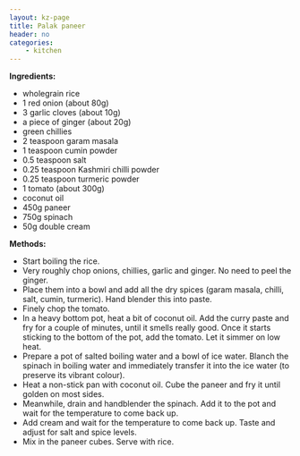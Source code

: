 ```yaml
---
layout: kz-page
title: Palak paneer
header: no
categories:
    - kitchen
---
```


**Ingredients:**

* wholegrain rice
<nbsp></nbsp>
* 1 red onion (about 80g)
* 3 garlic cloves (about 10g)
* a piece of ginger (about 20g)
* green chillies
* 2 teaspoon garam masala
* 1 teaspoon cumin powder
* 0.5 teaspoon salt
* 0.25 teaspoon Kashmiri chilli powder
* 0.25 teaspoon turmeric powder
<nbsp></nbsp>
* 1 tomato (about 300g)
* coconut oil
* 450g paneer
* 750g spinach
* 50g double cream

**Methods:**

* Start boiling the rice.
* Very roughly chop onions, chillies, garlic and ginger. No need to peel the ginger.
* Place them into a bowl and add all the dry spices (garam masala, chilli, salt, cumin, turmeric). Hand blender this into paste.
* Finely chop the tomato.
* In a heavy bottom pot, heat a bit of coconut oil. Add the curry paste and fry for a couple of minutes, until it smells really good. Once it starts sticking to the bottom of the pot, add the tomato. Let it simmer on low heat.
* Prepare a pot of salted boiling water and a bowl of ice water. Blanch the spinach in boiling water and immediately transfer it into the ice water (to preserve its vibrant colour).
* Heat a non-stick pan with coconut oil. Cube the paneer and fry it until golden on most sides.
* Meanwhile, drain and handblender the spinach. Add it to the pot and wait for the temperature to come back up.
* Add cream and wait for the temperature to come back up. Taste and adjust for salt and spice levels.
* Mix in the paneer cubes. Serve with rice.
